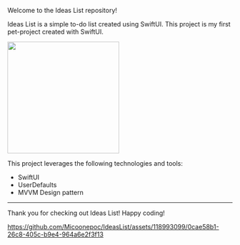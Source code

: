 
Welcome to the Ideas List repository! 

Ideas List is a simple to-do list created using SwiftUI. This project is my first pet-project created with SwiftUI.



<img src="[/images/output/video1.gif](https://github.com/Micoonepoc/IdeasList/assets/118993099/afb14cc2-03fe-4060-b8e9-ff41b7c9ca5d)" width="250" height="250"/>

This project leverages the following technologies and tools:

- SwiftUI
- UserDefaults
- MVVM Design pattern
  
---

Thank you for checking out Ideas List! Happy coding!

https://github.com/Micoonepoc/IdeasList/assets/118993099/0cae58b1-26c8-405c-b9e4-964a6e2f3f13

